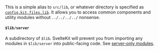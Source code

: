 This is a simple alias to `src/lib`, or whatever directory is specified as [`config.kit.files.lib`](https://kit.svelte.dev/docs/configuration#files). It allows you to access common components and utility modules without `../../../../` nonsense.

#### `$lib/server`

A subdirectory of `$lib`. SvelteKit will prevent you from importing any modules in `$lib/server` into public-facing code. See [server-only modules](/docs/server-only-modules).

